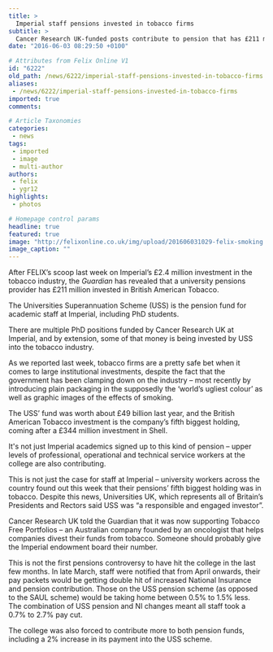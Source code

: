 ```yaml
---
title: >
  Imperial staff pensions invested in tobacco firms
subtitle: >
  Cancer Research UK-funded posts contribute to pension that has £211 million in British American Tobacco
date: "2016-06-03 08:29:50 +0100"

# Attributes from Felix Online V1
id: "6222"
old_path: /news/6222/imperial-staff-pensions-invested-in-tobacco-firms
aliases:
 - /news/6222/imperial-staff-pensions-invested-in-tobacco-firms
imported: true
comments:

# Article Taxonomies
categories:
 - news
tags:
 - imported
 - image
 - multi-author
authors:
 - felix
 - ygr12
highlights:
 - photos

# Homepage control params
headline: true
featured: true
image: "http://felixonline.co.uk/img/upload/201606031029-felix-smoking.jpg"
image_caption: ""
---
```


After FELIX’s scoop last week on Imperial’s £2.4 million investment in the tobacco industry, the _Guardian_ has revealed that a university pensions provider has £211 million invested in British American Tobacco.

The Universities Superannuation Scheme (USS) is the pension fund for academic staff at Imperial, including PhD students.

There are multiple PhD positions funded by Cancer Research UK at Imperial, and by extension, some of that money is being invested by USS into the tobacco industry.

As we reported last week, tobacco firms are a pretty safe bet when it comes to large institutional investments, despite the fact that the government has been clamping down on the industry – most recently by introducing plain packaging in the supposedly the ‘world’s ugliest colour’ as well as graphic images of the effects of smoking.

The USS’ fund was worth about £49 billion last year, and the British American Tobacco investment is the company’s fifth biggest holding, coming after a £344 million investment in Shell.

It's not just Imperial academics signed up to this kind of pension – upper levels of professional, operational and technical service workers at the college are also contributing.

This is not just the case for staff at Imperial – university workers across the country found out this week that their pensions’ fifth biggest holding was in tobacco. Despite this news, Universities UK, which represents all of Britain’s Presidents and Rectors said USS was “a responsible and engaged investor”.

Cancer Research UK told the Guardian that it was now supporting Tobacco Free Portfolios – an Australian company founded by an oncologist that helps companies divest their funds from tobacco. Someone should probably give the Imperial endowment board their number.

This is not the first pensions controversy to have hit the college in the last few months. In late March, staff were notified that from April onwards, their pay packets would be getting double hit of increased National Insurance and pension contribution. Those on the USS pension scheme (as opposed to the SAUL scheme) would be taking home between 0.5% to 1.5% less. The combination of USS pension and NI changes meant all staff took a 0.7% to 2.7% pay cut.

The college was also forced to contribute more to both pension funds, including a 2% increase in its payment into the USS scheme.
